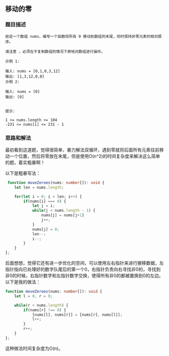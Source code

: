 ## 移动的零

### 题目描述

```
给定一个数组 nums，编写一个函数将所有 0 移动到数组的末尾，同时保持非零元素的相对顺序。

请注意 ，必须在不复制数组的情况下原地对数组进行操作。

示例 1:

输入: nums = [0,1,0,3,12]
输出: [1,3,12,0,0]
示例 2:

输入: nums = [0]
输出: [0]
 

提示:

1 <= nums.length <= 104
-231 <= nums[i] <= 231 - 1
```

### 思路和解法

最初看到这道题，觉得很简单，暴力解法双循环，遇到零就将后面所有元素往前移动一个位置，然后将零放在末尾，但是使用O(n^2)的时间复杂度来解决这么简单的题，着实粗暴啊！

以下是粗暴写法：

``` Typescript
 function moveZeroes(nums: number[]): void {
    let len = nums.length;

    for(let i = 0; i < len; i++) {
        if(nums[i] === 0) {
            let j = i;
            while(j < nums.length - 1) {
                nums[j] = nums[j+1]
                j++;
            }
            nums[j] = 0;
            len--;
            i--;
        }
    }
};

```

后面想想，觉得它还有进一步优化的空间，可以使用左右指针来进行挪移数据，左指针指向已处理好的数字队尾后的第一个0，右指针负责向右寻找非0的，寻找到非0的时候，右指针数字和左指针数字交换，使得所有非0的都被置换到0的左边。以下是我的做法：

``` Typescript
function moveZeroes(nums: number[]): void {
    let l = 0, r = 0;

    while(r < nums.length) {
        if(nums[r] !== 0) {
            [nums[l], nums[r]] = [nums[r], nums[l]];
            l++;
        } 
        r++; 
    }
};
```

这种做法时间复杂度为O(n)。
